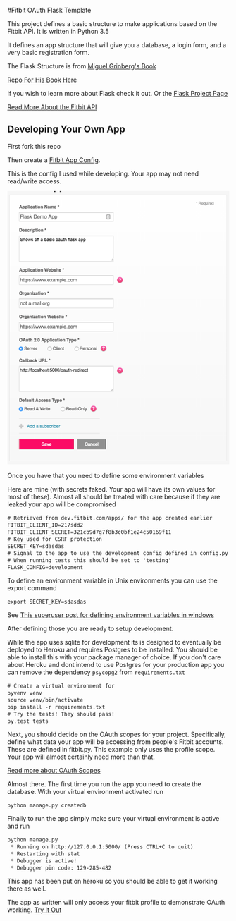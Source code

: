 #Fitbit OAuth Flask Template

This project defines a basic structure to make applications based
on the Fitbit API. It is written in Python 3.5

It defines an app structure that will give you a database, a login form, and 
a very basic registration form.

The Flask Structure is from [Miguel Grinberg's Book](http://shop.oreilly.com/product/0636920031116.do) 

[Repo For His Book Here](https://github.com/miguelgrinberg/flasky)

If you wish to learn more about Flask check it out. Or the [Flask Project Page](http://flask.pocoo.org/)
 
[Read More About the Fitbit API](https://dev.fitbit.com/docs/)

## Developing Your Own App

First fork this repo

Then create a [Fitbit App Config](https://dev.fitbit.com/apps/new). 

This is the config I used while developing. Your app may not need read/write access.

![This is the config I used](screenshots/oauth_settings.png)

Once you have that you need to define some environment variables

Here are mine (with secrets faked. Your app will have its own values for most of these). Almost all should 
be treated with care because if they are leaked your app will be compromised

```
# Retrieved from dev.fitbit.com/apps/ for the app created earlier
FITBIT_CLIENT_ID=217sdd2
FITBIT_CLIENT_SECRET=321cb9d7g7f8b3c0bf1e24c50169f11
# Key used for CSRF protection
SECRET_KEY=sdasdas
# Signal to the app to use the development config defined in config.py
# When running tests this should be set to 'testing'
FLASK_CONFIG=development
```

To define an environment variable in Unix environments you can use the export command
```
export SECRET_KEY=sdasdas
```

See [This superuser post for defining environment variables in windows](http://superuser.com/questions/949560/how-do-i-set-system-environment-variables-in-windows-10)

After defining those you are ready to setup development.

While the app uses sqlite for development its is designed to eventually be deployed to Heroku and requires Postgres to be installed. You should be able to install this with your package manager of choice. If you don't care about Heroku and dont intend to use Postgres for your production app you can remove the dependency `psycopg2` from `requirements.txt`

```
# Create a virtual environment for 
pyvenv venv
source venv/bin/activate
pip install -r requirements.txt
# Try the tests! They should pass!
py.test tests
```

Next, you should decide on the OAuth scopes for your project. Specifically, define what data your app will
be accessing from people's Fitbit accounts. These are defined in fitbit.py. This example only uses the profile
scope. Your app will almost certainly need more than that.

[Read more about OAuth Scopes](https://dev.fitbit.com/docs/oauth2/)

Almost there. The first time you run the app you need to create the database. With your virtual environment activated run
```
python manage.py createdb
```

Finally to run the app simply make sure your virtual environment is active and run

```
python manage.py
 * Running on http://127.0.0.1:5000/ (Press CTRL+C to quit)
 * Restarting with stat
 * Debugger is active!
 * Debugger pin code: 129-285-482
```

This app has been put on heroku so you should be able to get it working there as well.

The app as written will only access your fitbit profile to demonstrate OAuth working.
[Try It Out](https://fitbitdemo.herokuapp.com/)
